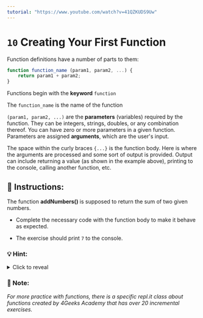 ```yaml
---
tutorial: "https://www.youtube.com/watch?v=41QZKUDS9Uw"
---
```


# `10` Creating Your First Function

Function definitions have a number of parts to them:

```js
function function_name (param1, param2, ...) {
    return param1 + param2;
}
```
Functions begin with the **keyword** `function`

The `function_name` is the name of the function

`(param1, param2, ...)` are the **parameters** (variables) required by the function.  They can be integers, strings, doubles, or any combination thereof.  You can have zero or more parameters in a given function.  Parameters are assigned **arguments**, which are the user's input.

The space within the curly braces `{...}` is the function body.  Here is where the arguments are processed and some sort of output is provided. Output can include returning a value (as shown in the example above), printing to the console, calling another function, etc.

## :pencil: Instructions:

The function **addNumbers()** is supposed to return the sum of two given numbers.
* Complete the necessary code with the function body to make it behave as expected.

* The exercise should print `7` to the console.

### 💡 Hint:
<details><summary>Click to reveal</summary>

The function is receiving two arguments (stored in the parameters `a` and `b`). You can create a variable called `sum` within the function body that stores the total of both arguments. Use `console.log()` to print `sum` to the console.

</details>

### :scroll: Note:

*For more practice with functions, there is a specific repl.it class about functions created by 4Geeks Academy that has over 20 incremental exercises.*
